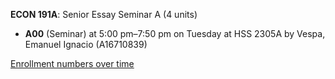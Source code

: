**ECON 191A**: Senior Essay Seminar A (4 units)

- **A00** (Seminar) at 5:00 pm–7:50 pm on Tuesday at HSS 2305A by Vespa, Emanuel Ignacio (A16710839)

[Enrollment numbers over time](./ECON191A.tsv)
